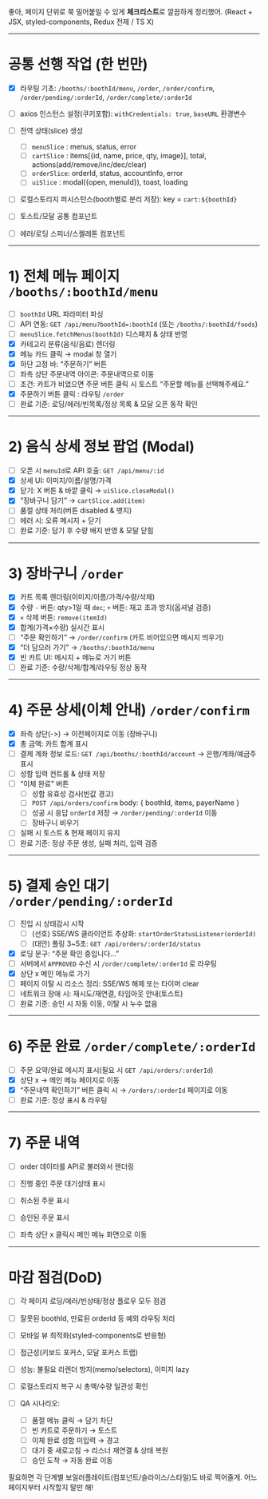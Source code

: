 좋아, 페이지 단위로 쭉 밀어붙일 수 있게 **체크리스트**로 깔끔하게 정리했어. (React + JSX, styled-components, Redux 전제 / TS X)

---

# 공통 선행 작업 (한 번만)

* [x] 라우팅 기초: `/booths/:boothId/menu`, `/order`, `/order/confirm`, `/order/pending/:orderId`, `/order/complete/:orderId`
* [ ] axios 인스턴스 설정(쿠키포함): `withCredentials: true`, `baseURL` 환경변수
* [ ] 전역 상태(slice) 생성

  * [ ] `menuSlice` : menus, status, error
  * [ ] `cartSlice` : items\[{id, name, price, qty, image}], total, actions(add/remove/inc/dec/clear)
  * [ ] `orderSlice`: orderId, status, accountInfo, error
  * [ ] `uiSlice` : modal({open, menuId}), toast, loading
* [ ] 로컬스토리지 퍼시스턴스(booth별로 분리 저장): key = `cart:${boothId}`
* [ ] 토스트/모달 공통 컴포넌트
* [ ] 에러/로딩 스피너/스켈레톤 컴포넌트

---

# 1) 전체 메뉴 페이지 `/booths/:boothId/menu`

* [ ] `boothId` URL 파라미터 파싱
* [ ] API 연동: `GET /api/menu?boothId=:boothId` (또는 `/booths/:boothId/foods`)
* [ ] `menuSlice.fetchMenus(boothId)` 디스패치 & 상태 반영
* [x] 카테고리 분류(음식/음료) 렌더링
* [x] 메뉴 카드 클릭 → modal 창 열기
* [x] 하단 고정 바: “주문하기” 버튼
* [ ] 좌측 상단 주문내역 아이콘: 주문내역으로 이동
* [ ] 조건: 카트가 비었으면 주문 버튼 클릭 시 토스트 “주문할 메뉴를 선택해주세요.”
* [x] 주문하기 버튼 클릭 : 라우팅 `/order`
* [ ] 완료 기준: 로딩/에러/빈목록/정상 목록 & 모달 오픈 동작 확인

---

# 2) 음식 상세 정보 팝업 (Modal)

* [ ] 오픈 시 `menuId`로 API 호출: `GET /api/menu/:id`
* [x] 상세 UI: 이미지/이름/설명/가격
* [x] 닫기: X 버튼 & 바깥 클릭 → `uiSlice.closeModal()`
* [x] “장바구니 담기” → `cartSlice.add(item)`
* [ ] 품절 상태 처리(버튼 disabled & 뱃지)
* [ ] 에러 시: 오류 메시지 + 닫기
* [ ] 완료 기준: 담기 후 수량 배지 반영 & 모달 닫힘

---

# 3) 장바구니 `/order`

* [x] 카트 목록 렌더링(이미지/이름/가격/수량/삭제)
* [x] 수량 `-` 버튼: qty>1일 때 `dec`; `+` 버튼: 재고 초과 방지(옵셔널 검증)
* [x] `×` 삭제 버튼: `remove(itemId)`
* [x] 합계(가격×수량) 실시간 표시
* [ ] “주문 확인하기” → `/order/confirm` (카트 비어있으면 메시지 띄우기)
* [x] “더 담으러 가기” → `/booths/:boothId/menu`
* [x] 빈 카트 UI: 메시지 + 메뉴로 가기 버튼
* [ ] 완료 기준: 수량/삭제/합계/라우팅 정상 동작

---

# 4) 주문 상세(이체 안내) `/order/confirm`

* [x] 좌측 상단(->) → 이전페이지로 이동 (장바구니)
* [x] 총 금액: 카트 합계 표시
* [ ] 결제 계좌 정보 로드: `GET /api/booths/:boothId/account` → 은행/계좌/예금주 표시
* [ ] 성함 입력 컨트롤 & 상태 저장
* [ ] “이체 완료” 버튼
  * [ ] 성함 유효성 검사(빈값 경고)
  * [ ] `POST /api/orders/confirm` body: { boothId, items, payerName }
  * [ ] 성공 시 응답 `orderId` 저장 → `/order/pending/:orderId` 이동
  * [ ] 장바구니 비우기
* [ ] 실패 시 토스트 & 현재 페이지 유지
* [ ] 완료 기준: 정상 주문 생성, 실패 처리, 입력 검증

---

# 5) 결제 승인 대기 `/order/pending/:orderId`

* [ ] 진입 시 상태감시 시작
  * [ ] (선호) SSE/WS 클라이언트 추상화: `startOrderStatusListener(orderId)`
  * [ ] (대안) 폴링 3\~5초: `GET /api/orders/:orderId/status`
* [x] 로딩 문구: “주문 확인 중입니다…”
* [ ] 서버에서 `APPROVED` 수신 시 `/order/complete/:orderId` 로 라우팅
* [x] 상단 x 메인 메뉴로 가기
* [ ] 페이지 이탈 시 리소스 정리: SSE/WS 해제 또는 타이머 clear
* [ ] 네트워크 장애 시: 재시도/재연결, 타임아웃 안내(토스트)
* [ ] 완료 기준: 승인 시 자동 이동, 이탈 시 누수 없음

---

# 6) 주문 완료 `/order/complete/:orderId`

* [ ] 주문 요약/완료 메시지 표시(필요 시 `GET /api/orders/:orderId`)
* [x] 상단 x → 메인 메뉴 페이지로 이동
* [x] “주문내역 확인하기” 버튼 클릭 시 → `/orders/:orderId` 페이지로 이동
* [ ] 완료 기준: 정상 표시 & 라우팅

---

# 7) 주문 내역

* [ ] order 데이터를 API로 불러와서 렌더링
* [ ] 진행 중인 주문 대기상태 표시
* [ ] 취소된 주문 표시
* [ ] 승인된 주문 표시
* [ ] 좌측 상단 x 클릭시 메인 메뉴 화면으로 이동


---

# 마감 점검(DoD)

* [ ] 각 페이지 로딩/에러/빈상태/정상 플로우 모두 점검
* [ ] 잘못된 boothId, 만료된 orderId 등 예외 라우팅 처리
* [ ] 모바일 뷰 최적화(styled-components로 반응형)
* [ ] 접근성(키보드 포커스, 모달 포커스 트랩)
* [ ] 성능: 불필요 리렌더 방지(memo/selectors), 이미지 lazy
* [ ] 로컬스토리지 복구 시 총액/수량 일관성 확인
* [ ] QA 시나리오:

  * [ ] 품절 메뉴 클릭 → 담기 차단
  * [ ] 빈 카트로 주문하기 → 토스트
  * [ ] 이체 완료 성함 미입력 → 경고
  * [ ] 대기 중 새로고침 → 리스너 재연결 & 상태 복원
  * [ ] 승인 도착 → 자동 완료 이동

필요하면 각 단계별 보일러플레이트(컴포넌트/슬라이스/스타일)도 바로 찍어줄게. 어느 페이지부터 시작할지 말만 해!

